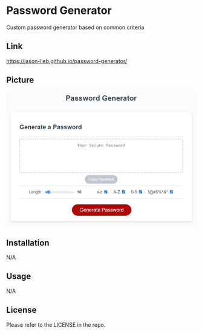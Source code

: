 # Password Generator
Custom password generator based on common criteria

## Link
https://jason-lieb.github.io/password-generator/

## Picture
![Screenshot of password generator](./password-generator.jpg)

## Installation

N/A

## Usage

N/A

## License

Please refer to the LICENSE in the repo.
